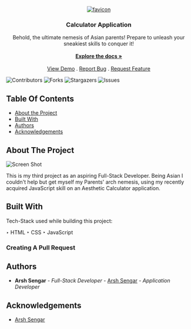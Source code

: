 <br/>
<p align="center">
  <a href="https://github.com/arshsengar/Project_3_Calculator_Application">
    <img src="https://i.ibb.co/0hDMpPD/favicon.png" alt="favicon" border="0">
  </a>

  <h3 align="center">Calculator Application</h3>

  <p align="center">
    Behold, the ultimate nemesis of Asian parents! Prepare to unleash your sneakiest skills to conquer it!
    <br/>
    <br/>
    <a href="https://github.com/arshsengar/Project_3_Calculator_Application"><strong>Explore the docs »</strong></a>
    <br/>
    <br/>
    <a href="https://github.com/arshsengar/Project_3_Calculator_Application">View Demo</a>
    .
    <a href="https://github.com/arshsengar/Project_3_Calculator_Application/issues">Report Bug</a>
    .
    <a href="https://github.com/arshsengar/Project_3_Calculator_Application/issues">Request Feature</a>
  </p>
</p>

![Contributors](https://img.shields.io/github/contributors/arshsengar/Project_3_Calculator_Application?color=dark-green) ![Forks](https://img.shields.io/github/forks/arshsengar/Project_3_Calculator_Application?style=social) ![Stargazers](https://img.shields.io/github/stars/arshsengar/Project_3_Calculator_Application?style=social) ![Issues](https://img.shields.io/github/issues/arshsengar/Project_3_Calculator_Application) 

## Table Of Contents

* [About the Project](#about-the-project)
* [Built With](#built-with)
* [Authors](#authors)
* [Acknowledgements](#acknowledgements)

## About The Project

![Screen Shot](https://i.ibb.co/gdMHKDh/Project-3-Calculator-Application.png)

This is my third project as an aspiring Full-Stack Developer. Being Asian I couldn't help but get myself my Parents' arch  nemesis, using my recently acquired JavaScript  skill on an Aesthetic Calculator application.

## Built With

Tech-Stack used while building this project:

‣ HTML
‣ CSS
‣ JavaScript

### Creating A Pull Request



## Authors

* **Arsh Sengar** - *Full-Stack Developer* - [Arsh Sengar](https://github.com/ARSHSENGAR) - *Application Developer*

## Acknowledgements

* [Arsh Sengar](https://github.com/ARSHSENGAR)

